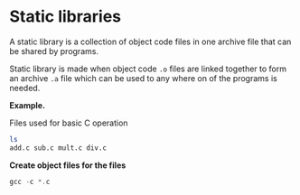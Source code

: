 # Static libraries

A static library is a collection of object code files in one archive file that can be shared by programs.

Static library is made when object code ``.o`` files are linked together to form an archive ``.a`` file which can be used to any where on of the programs is needed.  

**Example.** 

Files used for basic C operation

```sh
ls
add.c sub.c mult.c div.c
```
**Create object files for the files**

```C
gcc -c *.c
```

